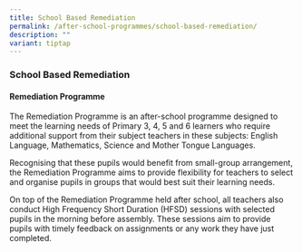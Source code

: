 ```yaml
---
title: School Based Remediation
permalink: /after-school-programmes/school-based-remediation/
description: ""
variant: tiptap
---
```

### School Based Remediation

#### Remediation Programme

The Remediation Programme is an after-school programme designed to meet the learning needs of Primary 3, 4, 5 and 6 learners who require additional support from their subject teachers in these subjects: English Language, Mathematics, Science and Mother Tongue Languages.

Recognising that these pupils would benefit from small-group arrangement, the Remediation Programme aims to provide flexibility for teachers to select and organise pupils in groups that would best suit their learning needs.

On top of the Remediation Programme held after school, all teachers also conduct High Frequency Short Duration (HFSD) sessions with selected pupils in the morning before assembly. These sessions aim to provide pupils with timely feedback on assignments or any work they have just completed.